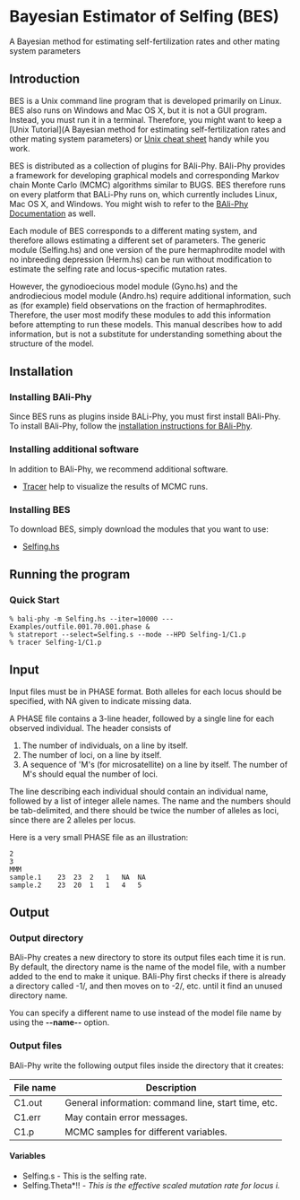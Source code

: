 # Bayesian Estimator of Selfing (BES)
A Bayesian method for estimating self-fertilization rates and other mating system parameters

## Introduction
BES is a Unix command line program that is developed primarily on Linux.  BES also runs on Windows and Mac OS X,
but it is not a GUI program.  Instead, you must run it in a terminal.  Therefore, you might want to keep a
[Unix Tutorial](A Bayesian method for estimating self-fertilization rates and other mating system parameters) or
[Unix cheat sheet](http://www.rain.org/~mkummel/unix.html) handy while you work.

BES is distributed as a collection of plugins for BAli-Phy.  BAli-Phy provides a framework for developing graphical
models and corresponding Markov chain Monte Carlo (MCMC) algorithms similar to BUGS.  BES therefore runs on
every platform that BALi-Phy runs on, which currently includes Linux, Mac OS X, and Windows.  You might wish to refer
to the [BAli-Phy Documentation](http://www.bali-phy.org/README.html) as well.

Each module of BES corresponds to a different mating system, and therefore allows estimating a different set of
parameters.  The generic module (Selfing.hs) and one version of the pure hermaphrodite model with no inbreeding
depression (Herm.hs) can be run without modification to estimate the selfing rate and locus-specific mutation rates.

However, the gynodioecious model module (Gyno.hs) and the androdiecious model module (Andro.hs) require
additional information, such as (for example) field observations on the fraction of hermaphrodites.  Therefore,
the user most modify these modules to add this information before attempting to run these models.  This manual
describes how to add information, but is not a substitute for understanding something about the structure of the
model.

## Installation

### Installing BAli-Phy

Since BES runs as plugins inside BALi-Phy, you must first install BAli-Phy.  To install BAli-Phy, follow
the [installation instructions for BAli-Phy](http://www.bali-phy.org/README.html#installation).

### Installing additional software

In addition to BAli-Phy, we recommend additional software.
* [Tracer](http://tree.bio.ed.ac.uk/software/tracer/) help to visualize the results of MCMC runs.

### Installing BES

To download BES, simply download the modules that you want to use:
* [Selfing.hs](https://raw.githubusercontent.com/bredelings/BayesianEstimatorSelfing/master/Selfing.hs)


## Running the program

### Quick Start

```
% bali-phy -m Selfing.hs --iter=10000 --- Examples/outfile.001.70.001.phase &
% statreport --select=Selfing.s --mode --HPD Selfing-1/C1.p
% tracer Selfing-1/C1.p
```

## Input

Input files must be in PHASE format.  Both alleles for each locus should be specified, with NA given to indicate missing data.

A PHASE file contains a 3-line header, followed by a single line for each observed individual.  The header consists of
1. The number of individuals, on a line by itself.
2. The number of loci, on a line by itself.
3. A sequence of 'M's (for microsatellite) on a line by itself.  The number of M's should equal the number of loci.

The line describing each individual should contain an individual name, followed by a list of integer allele names.
The name and the numbers should be tab-delimited, and there should be twice the number of alleles as loci, since
there are 2 alleles per locus.

Here is a very small PHASE file as an illustration:
```
2
3
MMM
sample.1	23	23	2	1	NA	NA
sample.2	23	20	1	1	4	5
```

## Output

### Output directory

BAli-Phy creates a new directory to store its output files each time it is run.  By default, the directory
name is the name of the model file, with a number added to the end to make it unique.  BAli-Phy first checks
if there is already a directory called <file>-1/, and then moves on to <file>-2/, etc. until it find an unused
directory name.

You can specify a different name to use instead of the model file name by using the **--name--** option.

### Output files

BAli-Phy write the following output files inside the directory that it creates:

| File name | Description |
| --------- | ----------- |
| C1.out    | General information: command line, start time, etc. |
| C1.err    | May contain error messages. |
| C1.p      | MCMC samples for different variables. |

#### Variables

* Selfing.s - This is the selfing rate.
* Selfing.Theta*!!<i> - This is the effective scaled mutation rate for locus i.
